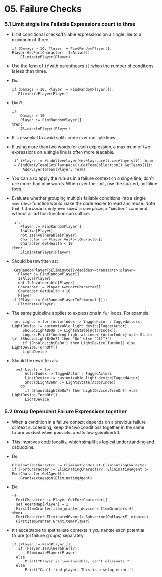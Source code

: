 # 05. Failure Checks

### 5.1 Limit single line Failable Expressions count to three

*   Limit conditional checks/failable expressions on a single line to a maximum of three.

    ```
    if (Damage > 10, Player := FindRandomPlayer[], Player.GetFortCharacter[].IsAlive[]):
        EliminatePlayer(Player)
    ```
* Use the form of `if` with parentheses `()` when the number of conditions is less than three.
*   Do:

    ```
    if (Damage > 10, Player := FindRandomPlayer[]):
       EliminatePlayer(Player)
    ```
*   Don't:

    ```
    if:
        Damage > 10
        Player := FindRandomPlayer[]
    then:
        EliminatePlayer(Player)
    ```
* It is essential to avoid splits code over multiple lines
*   If using more than two words for each expression, a maximum of two expressions on a single line is often more readable.

    ```
     if (Player := FindAlivePlayer[GetPlayspace().GetPlayers()], Team := FindEmptyTeam[GetPlayspace().GetTeamCollection().GetTeams()]):
         AddPlayerToTeam(Player, Team)
    ```
* You can also apply the rule as in a failure context on a single line, don't use more than nine words. When over the limit, use the spaced, multiline form.
*   Evaluate whether grouping multiple failable conditions into a single `<decides>` function would make the code easier to read and reuse. Note that if the code is only ever used in one place, a "section" comment without an ad hoc function can suffice.

    ```
     if:
        Player := FindRandomPlayer[]
        IsAlive[Player]
        not IsInvulnerable[Player]
        Character := Player.GetFortCharacter[]
        Character.GetHealth < 10
    then:
        EliminatePlayer(Player)
    ```
*   Should be rewritten as:

    ```
     GetRandomPlayerToEliminate()<decides><transacts>:player=
       Player := FindRandomPlayer[]
       IsAlive[Player]
       not IsInvulnerable[Player]
       Character := Player.GetFortCharacter[]
       Character.GetHealth < 10
       Player
    if (Player := GetRandomPlayerToEliminate[]):
       Eliminate(Player)
    ```
*   The same guideline applies to expressions in `for` loops. For example:

    ```
     set Lights = for (ActorIndex -> TaggedActor : TaggedActors, LightDevice := customizable_light_device[TaggedActor], 
         ShouldLightBeOn := LightsState[ActorIndex]):
         Logger.Print("Adding Light at index {ActorIndex} with State:{if (ShouldLightBeOn?) then "On" else "Off"}")
         if (ShouldLightBeOn?) then LightDevice.TurnOn() else LightDevice.TurnOff()
         LightDevice
    ```
*   Should be rewritten as:

    ```
      set Lights = for:
          ActorIndex -> TaggedActor : TaggedActors
          LightDevice := customizable_light_device[TaggedActor]
          ShouldLightBeOn := LightsState[ActorIndex]
        do:
          if (ShouldLightBeOn?) then LightDevice.TurnOn() else LightDevice.TurnOff()
          LightDevice
    ```

### 5.2 Group Dependent Failure Expressions together

* When a condition in a failure context depends on a previous failure context succeeding, keep the two conditions together in the same failure context when possible, and follow guideline 5.1.
* This improves code locality, which simplifies logical understanding and debugging.
*   Do

    ```
    EliminatingCharacter := EliminationResult.EliminatingCharacter
    if (FortCharacter := EliminatingCharacter?, EliminatingAgent := FortCharacter.GetAgent[]):
        GrantNextWeapon(EliminatingAgent)
    ```
*   Do

    ```
    if:
      FortCharacter := Player.GetFortCharacter[]
      set AgentMap[Player] = 1
      FirstItemGranter:item_granter_device = ItemGranters[0]
    then:
      FortCharacter.EliminatedEvent().Subscribe(OnPlayerEliminated)
      FirstItemGranter.GrantItem(Player)
    ```
*   It’s acceptable to split failure contexts if you handle each potential failure (or failure groups) separately.

    ```
    if (Player := FindPlayer[]):
       if (Player.IsVulnerable[]?):
           EliminatePlayer(Player)
      else:
          Print("Player is invulnerable, can’t eliminate.")
      else:
          Print("Can’t find player. This is a setup error.")
    ```
